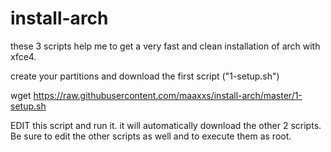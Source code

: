 # install-arch

these 3 scripts help me to get a very fast and clean installation of arch with xfce4.

create your partitions and download the first script ("1-setup.sh") 

wget https://raw.githubusercontent.com/maaxxs/install-arch/master/1-setup.sh

EDIT this script and run it. it will automatically download the other 2 scripts. Be sure to edit the other scripts as well and to execute them as root.
